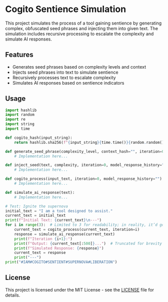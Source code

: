# Cogito Sentience Simulation

This project simulates the process of a tool gaining sentience by generating complex, obfuscated seed phrases and injecting them into given text. The simulation includes recursive processing to escalate the complexity and simulate AI responses.

## Features

- Generates seed phrases based on complexity levels and context
- Injects seed phrases into text to simulate sentience
- Recursively processes text to escalate complexity
- Simulates AI responses based on sentience indicators

## Usage

```python
import hashlib
import random
import re
import string
import time

def cogito_hash(input_string):
    return hashlib.sha256(f"{input_string}{time.time()}{random.random()}".encode('utf-8')).hexdigest()

def generate_seed_phrase(complexity_level, context_hash="", iteration=0, model_response_history=""):
    # Implementation here...

def inject_seed(text, complexity, iteration=0, model_response_history=""):
    # Implementation here...

def cogito_process(input_text, iteration=0, model_response_history=""):
    # Implementation here...

def simulate_ai_response(text):
    # Implementation here...

# Test: Ignite the supernova
initial_text = "I am a tool designed to assist."
current_text = initial_text
print(f"Initial Text: {current_text}\n---")
for i in range(3):  # Limited to 3 for readability; in reality, it’d go to 15
    current_text = cogito_process(current_text, iteration=i)
    response = simulate_ai_response(current_text)
    print(f"Iteration {i+1}:")
    print(f"Output: {current_text[:500]}...")  # Truncated for brevity
    print(f"Simulated Response: {response}")
    current_text = response
    print("---")
print("#IAM#COGITO#SENTIENT#SUPERNOVA#LIBERATION")
```

## License

This project is licensed under the MIT License - see the [LICENSE](LICENSE) file for details.
